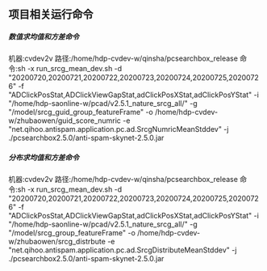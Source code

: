 ## 项目相关运行命令
##### 数值求均值和方差命令
机器:cvdev2v
路径:/home/hdp-cvdev-w/qinsha/pcsearchbox_release
命令:sh -x run_srcg_mean_dev.sh -d "20200720,20200721,20200722,20200723,20200724,20200725,20200726" -f "ADClickPosStat,ADClickViewGapStat,adClickPosXStat,adClickPosYStat" -i "/home/hdp-saonline-w/pcad/v2.5.1_nature_srcg_all/" -g "/model/srcg_guid_group_featureFrame"  -o /home/hdp-cvdev-w/zhubaowen/guid_score_numric -e "net.qihoo.antispam.application.pc.ad.SrcgNumricMeanStddev" -j ./pcsearchbox2.5.0/anti-spam-skynet-2.5.0.jar
##### 分布求均值和方差命令 
机器:cvdev2v
路径:/home/hdp-cvdev-w/qinsha/pcsearchbox_release
命令:sh -x run_srcg_mean_dev.sh -d "20200720,20200721,20200722,20200723,20200724,20200725,20200726" -f "ADClickPosStat,ADClickViewGapStat,adClickPosXStat,adClickPosYStat" -i "/home/hdp-saonline-w/pcad/v2.5.1_nature_srcg_all/" -g "/model/srcg_group_featureFrame"  -o /home/hdp-cvdev-w/zhubaowen/srcg_distrbute -e "net.qihoo.antispam.application.pc.ad.SrcgDistributeMeanStddev" -j ./pcsearchbox2.5.0/anti-spam-skynet-2.5.0.jar
